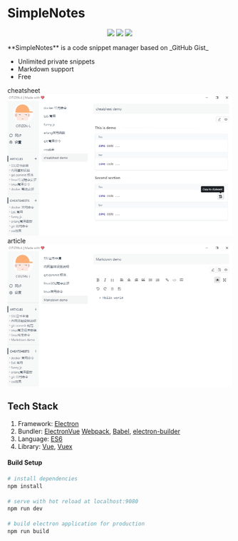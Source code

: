 # SimpleNotes
<p align="center">
  <img src="https://img.shields.io/badge/build%20with-%E2%9D%A4-%23f44336.svg"/>
  <img src="https://img.shields.io/badge/license-WTFPL-black.svg"/>
  <img src="https://travis-ci.com/SilenceDN/simple-notes.svg?branch=master"/>
</p>
**SimpleNotes** is a code snippet manager based on _GitHub Gist_

-   Unlimited private snippets
-   Markdown support
-   Free

cheatsheet
![Screenshot](./docs/cheat_sheet_preview.png)
article
![Screenshot](./docs/markdown-preview.png)

## Tech Stack

1. Framework: [Electron](http://electron.atom.io/)
2. Bundler: [ElectronVue](https://github.com/SimulatedGREG/electron-vue) [Webpack](http://webpack.github.io/docs/), [Babel](https://babeljs.io), [electron-builder](https://github.com/electron-userland/electron-builder)
3. Language: [ES6](https://babeljs.io/docs/learn-es2015/)
4. Library: [Vue](https://vuejs.org), [Vuex](https://vuex.vuejs.com)

#### Build Setup

```bash
# install dependencies
npm install

# serve with hot reload at localhost:9080
npm run dev

# build electron application for production
npm run build


```
